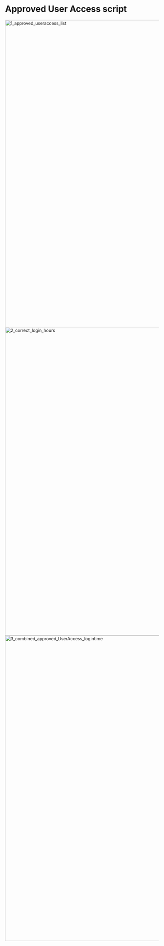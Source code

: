 # Approved User Access script
<img width="1003" alt="1_approved_useraccess_list" src="https://github.com/user-attachments/assets/5601982d-626f-4bf6-b69b-dcc588ae8322" />
<img width="1007" alt="2_correct_login_hours" src="https://github.com/user-attachments/assets/3bd95c3b-79ec-405d-bfa1-76bbf212e42f" />
<img width="998" alt="3_combined_approved_UserAccess_logintime" src="https://github.com/user-attachments/assets/27807962-b312-4ed1-864c-3f4b415aa2cc" />

